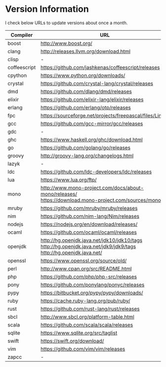 # Version Information

I check below URLs to update versions about once a month.

| Compiler | URL |
| - | - |
| boost | http://www.boost.org/ |
| clang | http://releases.llvm.org/download.html |
| clisp | - |
| coffeescript | https://github.com/jashkenas/coffeescript/releases |
| cpython | https://www.python.org/downloads/ |
| crystal | https://github.com/crystal-lang/crystal/releases |
| dmd | https://github.com/dlang/dmd/releases |
| elixir | https://github.com/elixir-lang/elixir/releases |
| erlang | https://github.com/erlang/otp/releases |
| fpc | https://sourceforge.net/projects/freepascal/files/Linux/ |
| gcc | https://github.com/gcc-mirror/gcc/releases |
| gdc | - |
| ghc | https://www.haskell.org/ghc/download.html |
| go | https://github.com/golang/go/releases |
| groovy | http://groovy-lang.org/changelogs.html |
| lazyk | - |
| ldc | https://github.com/ldc-developers/ldc/releases |
| lua | https://www.lua.org/ftp/ |
| mono | http://www.mono-project.com/docs/about-mono/releases/<br>https://download.mono-project.com/sources/mono/ |
| mruby | https://github.com/mruby/mruby/releases |
| nim | https://github.com/nim-lang/Nim/releases |
| nodejs | https://nodejs.org/en/download/releases/ |
| ocaml | https://github.com/ocaml/ocaml/releases |
| openjdk | http://hg.openjdk.java.net/jdk10/jdk10/tags<br>http://hg.openjdk.java.net/jdk9/jdk9/tags<br>http://hg.openjdk.java.net/ |
| openssl | https://www.openssl.org/source/old/ |
| perl | http://www.cpan.org/src/README.html |
| php | https://github.com/php/php-src/releases |
| pony | https://github.com/ponylang/ponyc/releases |
| pypy | https://bitbucket.org/pypy/pypy/downloads/ |
| ruby | https://cache.ruby-lang.org/pub/ruby/ |
| rust | https://github.com/rust-lang/rust/releases |
| sbcl | http://www.sbcl.org/platform-table.html |
| scala | https://github.com/scala/scala/releases |
| sqlite | https://www.sqlite.org/src/taglist |
| swift | https://swift.org/download/ |
| vim | https://github.com/vim/vim/releases |
| zapcc | - |

